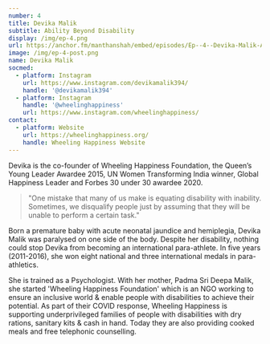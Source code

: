 ```yaml
---
number: 4
title: Devika Malik
subtitle: Ability Beyond Disability
display: /img/ep-4.png
url: https://anchor.fm/manthanshah/embed/episodes/Ep--4--Devika-Malik-Ability-Beyond-Disability-eg0ne2/a-a2ipe7p
image: /img/ep-4-post.png
name: Devika Malik
socmed:
  - platform: Instagram
    url: https://www.instagram.com/devikamalik394/
    handle: '@devikamalik394'
  - platform: Instagram
    handle: '@wheelinghappiness'
    url: https://www.instagram.com/wheelinghappiness/
contact:
  - platform: Website
    url: https://wheelinghappiness.org/
    handle: Wheeling Happiness Website
---
```


Devika is the co-founder of Wheeling Happiness Foundation, the Queen’s Young Leader Awardee 2015, UN Women Transforming India winner, Global Happiness Leader and Forbes 30 under 30 awardee 2020.

> "One mistake that many of us make is equating disability with inability. Sometimes, we disqualify people just by assuming that they will be unable to perform a certain task."

Born a premature baby with acute neonatal jaundice and hemiplegia, Devika Malik was paralysed on one side of the body. Despite her disability, nothing could stop Devika from becoming an international para-athlete. In five years (2011-2016), she won eight national and three international medals in para-athletics.

She is trained as a Psychologist. With her mother, Padma Sri Deepa Malik, she started 'Wheeling Happiness Foundation' which is an NGO working to ensure an inclusive world & enable people with disabilities to achieve their potential. As part of their COVID response, Wheeling Happiness is supporting underprivileged families of people with disabilities with dry rations, sanitary kits & cash in hand. Today they are also providing cooked meals and free telephonic counselling.
